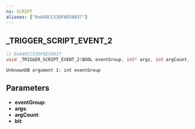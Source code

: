 ```yaml
---
ns: SCRIPT
aliases: ["0xA40CC53DF8E50837"]
---
```

## _TRIGGER_SCRIPT_EVENT_2

```c
// 0xA40CC53DF8E50837
void _TRIGGER_SCRIPT_EVENT_2(BOOL eventGroup, int* args, int argCount, int bit);
```

```
UnknownDB argument 1: int eventGroup
```

## Parameters
* **eventGroup**:
* **args**:
* **argCount**:
* **bit**:

